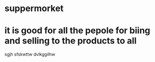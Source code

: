 # suppermorket
# it is good for all the pepole for biing and selling to the products to all 
sgjh sfskwttw dvlkggilhw
